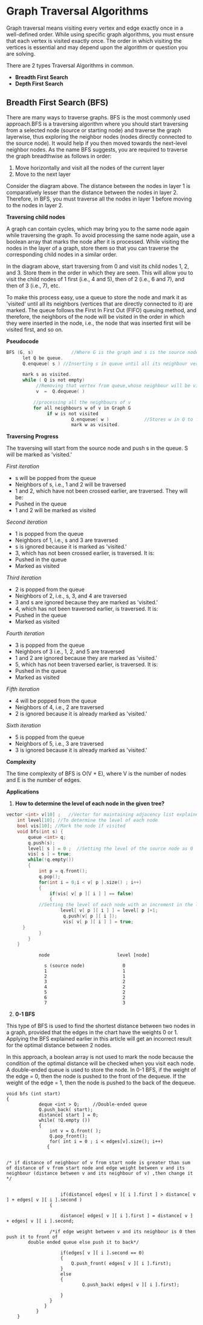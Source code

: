 # Graph Traversal Algorithms

Graph traversal means visiting every vertex and edge exactly once in a well-defined order. While using specific graph algorithms, you must ensure that each vertex is visited exactly once. The order in which visiting the vertices is essential and may depend upon the algorithm or question you are solving.

There are 2 types Traversal Algorithms in common.

*  **Breadth First Search**
*  **Depth First Search**

## Breadth First Search (BFS)

There are many ways to traverse graphs. BFS is the most commonly used approach.BFS is a traversing algorithm where you should start traversing from a selected node (source or starting node) and traverse the graph layerwise, thus exploring the neighbor nodes (nodes directly connected to the source node). It would help if you then moved towards the next-level neighbor nodes. As the name BFS suggests, you are required to traverse the graph breadthwise as follows in order:
1. Move horizontally and visit all the nodes of the current layer
1. Move to the next layer



Consider the diagram above. The distance between the nodes in layer 1 is comparatively lesser than the distance between the nodes in layer 2. Therefore, in BFS, you must traverse all the nodes in layer 1 before moving to the nodes in layer 2.



**Traversing child nodes**

A graph can contain cycles, which may bring you to the same node again while traversing the graph. To avoid processing the same node again, use a boolean array that marks the node after it is processed. While visiting the nodes in the layer of a graph, store them so that you can traverse the corresponding child nodes in a similar order.

In the diagram above, start traversing from 0 and visit its child nodes 1, 2, and 3. Store them in the order in which they are seen. This will allow you to visit the child nodes of 1 first (i.e., 4 and 5), then of 2 (i.e., 6 and 7), and then of 3 (i.e., 7), etc.

To make this process easy, use a queue to store the node and mark it as 'visited' until all its neighbors (vertices that are directly connected to it) are marked. The queue follows the First In First Out (FIFO) queuing method, and therefore, the neighbors of the node will be visited in the order in which they were inserted in the node, i.e., the node that was inserted first will be visited first, and so on.

**Pseudocode**

```c
BFS (G, s)              //Where G is the graph and s is the source node
      let Q be queue.
      Q.enqueue( s ) //Inserting s in queue until all its neighbour vertices are marked.

      mark s as visited.
      while ( Q is not empty)
           //Removing that vertex from queue,whose neighbour will be visited now
           v  =  Q.dequeue( )

          //processing all the neighbours of v  
          for all neighbours w of v in Graph G
               if w is not visited 
                        Q.enqueue( w )             //Stores w in Q to further visit its neighbour
                        mark w as visited.
```


**Traversing Progress**


The traversing will start from the source node and push s in the queue. S will be marked as 'visited.'

*First iteration*
* s will be popped from the queue
* Neighbors of s, i.e., 1 and 2 will be traversed
* 1 and 2, which have not been crossed earlier, are traversed. They will be:
* Pushed in the queue
* 1 and 2 will be marked as visited

*Second iteration*
* 1 is popped from the queue
* Neighbors of 1, i.e., s and 3 are traversed
* s is ignored because it is marked as 'visited.'
* 3, which has not been crossed earlier, is traversed. It is:
* Pushed in the queue
* Marked as visited

*Third iteration*
* 2 is popped from the queue
* Neighbors of 2, i.e., s, 3, and 4 are traversed
* 3 and s are ignored because they are marked as 'visited.'
* 4, which has not been traversed earlier, is traversed. It is:
* Pushed in the queue
* Marked as visited

*Fourth iteration*
* 3 is popped from the queue
* Neighbors of 3 i.e., 1, 2, and 5 are traversed
* 1 and 2 are ignored because they are marked as 'visited.'
* 5, which has not been traversed earlier, is traversed. It is:
* Pushed in the queue
* Marked as visited

*Fifth iteration*
* 4 will be popped from the queue
* Neighbors of 4, i.e., 2 are traversed
* 2 is ignored because it is already marked as 'visited.'

*Sixth iteration*
* 5 is popped from the queue
* Neighbors of 5, i.e., 3 are traversed
* 3 is ignored because it is already marked as 'visited.'


**Complexity**

The time complexity of BFS is O(V + E), where V is the number of nodes and E is the number of edges.

**Applications**

1. **How to determine the level of each node in the given tree?**

```c
vector <int> v[10] ;   //Vector for maintaining adjacency list explained above
    int level[10]; //To determine the level of each node
    bool vis[10]; //Mark the node if visited 
    void bfs(int s) {
        queue <int> q;
        q.push(s);
        level[ s ] = 0 ;  //Setting the level of the source node as 0
        vis[ s ] = true;
        while(!q.empty())
        {
            int p = q.front();
            q.pop();
            for(int i = 0;i < v[ p ].size() ; i++)
            {
                if(vis[ v[ p ][ i ] ] == false)
                {
            //Setting the level of each node with an increment in the level of parent node
                    level[ v[ p ][ i ] ] = level[ p ]+1;                 
                     q.push(v[ p ][ i ]);
                     vis[ v[ p ][ i ] ] = true;
      }
            }
        }
    }
```


```
            node                         level [node]   

              s (source node)              0  
              1                            1  
              2                            1  
              3                            2  
              4                            2  
              5                            2  
              6                            2  
              7                            3
```

2. **0-1 BFS**

This type of BFS is used to find the shortest distance between two nodes in a graph, provided that the edges in the chart have the weights 0 or 1. Applying the BFS explained earlier in this article will get an incorrect result for the optimal distance between 2 nodes.

In this approach, a boolean array is not used to mark the node because the condition of the optimal distance will be checked when you visit each node. A double-ended queue is used to store the node. In 0-1 BFS, if the weight of the edge = 0, then the node is pushed to the front of the dequeue. If the weight of the edge = 1, then the node is pushed to the back of the dequeue.

```c=
void bfs (int start)
{
            deque <int > Q;     //Double-ended queue
            Q.push_back( start); 
            distance[ start ] = 0;       
            while( !Q.empty ())
            {
                int v = Q.front( );
                Q.pop_front(); 
                for( int i = 0 ; i < edges[v].size(); i++)
               {


/* if distance of neighbour of v from start node is greater than sum of distance of v from start node and edge weight between v and its neighbour (distance between v and its neighbour of v) ,then change it */  


                    if(distance[ edges[ v ][ i ].first ] > distance[ v ] + edges[ v ][ i ].second ) 
                {

                    distance[ edges[ v ][ i ].first ] = distance[ v ] + edges[ v ][ i ].second;

                /*if edge weight between v and its neighbour is 0 then push it to front of
        double ended queue else push it to back*/

                    if(edges[ v ][ i ].second == 0)
                    {
                        Q.push_front( edges[ v ][ i ].first);
                    }
                    else
                    {
                            Q.push_back( edges[ v ][ i ].first);

                    }
                }
              }
           }
    }
```

